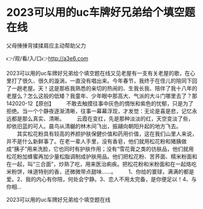 # 2023可以用的uc车牌好兄弟给个填空题在线
父母捶捶背揉揉肩应主动帮助父力

👉/观/看/入/口👉http://a3e6.com

2023可以用的uc车牌好兄弟给个填空题在线又见老屋有一支有关老屋的歌，在心里打了很久、很久的漩涡，一直没有唱出来。今年春节，我终于在侄儿的陪同下回了一趟老屋。天！这是那栋我熟悉的亲切的热闹的、生我长我、陪伴了我十八年的老屋么？怎么这般的低矮？我童年、少年眼中那高大、气派的大斗门哪里去了？那142020-12【原创】
　　不敢去触摸往事中灰色的惆怅和紫色的忧郁，只是为了拒绝。当一个个静夜逐渐清晰，往事一幕幕浮现，才发觉：无论是喜是悲，记忆永远都是那么真实、清晰。
　　云霞在变红，先是那种淡淡的红，天空变淡了些，却依旧蓝的可人。晨鸟从清樾的林木间飞出，振翮向朝阳升起的地方飞去。
　　其实松花粉具有较高的养颜护肤保健价值和药用价值，这在我们山里人来说，并不是什么新鲜事了。在老一辈人手里，没有香皂，他们就用松花粉和猪胰做成“胰子”用来洗脸，它也同时有护肤作用；没有“雪花膏之类的彷肤品，他们就用松花粉加蜂蜜再加少量松脂调制成护肤用品。他们把松花粉、苦荞面、糯米粉面和在一起，叫“三合面”，炒熟了吃，用来医治痢疾。把松花粉和米粉面和在一起烙吃米粉饼，味道特别的香，还微微带点甜味……。
　　1、你给的寰球，满满的都是爱。2、我的内心有你陪，何处会宁静。3、恋人不用太完备，是你便足以！4、与你相...

2023可以用的uc车牌好兄弟给个填空题在线
